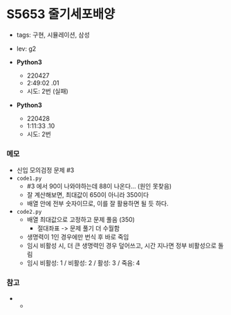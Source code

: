 # S5653 줄기세포배양

- tags: 구현, 시뮬레이션, 삼성
- lev: g2

- **Python3**
  - 220427
  - 2:49:02 .01
  - 시도: 2번 (실패)

- **Python3**
  - 220428
  - 1:11:33 .10
  - 시도: 2번

### 메모
 - 신입 모의검정 문제 #3
 - `code1.py`
    - #3 에서 90이 나와야하는데 88이 나온다... (원인 못찾음)
    - 잘 계산해보면, 최대값이 650이 아니라 350이다
    - 배열 안에 전부 숫자이므로, 이를 잘 활용하면 될 듯 하다. 
 - `code2.py`
    - 배열 최대값으로 고정하고 문제 풀음 (350)
       - 절대좌표 -> 문제 풀기 더 수월함
    - 생명력이 1인 경우에만 번식 후 바로 죽임
    - 임시 비활성 시, 더 큰 생명력인 경우 덮어쓰고, 시간 지나면 정부 비활성으로 돌림
    - 임시 비활성: 1 / 비활성: 2 / 활성: 3 / 죽음: 4

### 참고
 - -